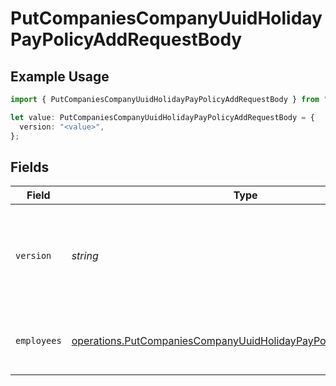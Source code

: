 # PutCompaniesCompanyUuidHolidayPayPolicyAddRequestBody

## Example Usage

```typescript
import { PutCompaniesCompanyUuidHolidayPayPolicyAddRequestBody } from "gusto-embedded/models/operations";

let value: PutCompaniesCompanyUuidHolidayPayPolicyAddRequestBody = {
  version: "<value>",
};
```

## Fields

| Field                                                                                                                                                             | Type                                                                                                                                                              | Required                                                                                                                                                          | Description                                                                                                                                                       |
| ----------------------------------------------------------------------------------------------------------------------------------------------------------------- | ----------------------------------------------------------------------------------------------------------------------------------------------------------------- | ----------------------------------------------------------------------------------------------------------------------------------------------------------------- | ----------------------------------------------------------------------------------------------------------------------------------------------------------------- |
| `version`                                                                                                                                                         | *string*                                                                                                                                                          | :heavy_check_mark:                                                                                                                                                | The current version of the object. See the [versioning guide](https://docs.gusto.com/embedded-payroll/docs/idempotency) for information on how to use this field. |
| `employees`                                                                                                                                                       | [operations.PutCompaniesCompanyUuidHolidayPayPolicyAddEmployees](../../models/operations/putcompaniescompanyuuidholidaypaypolicyaddemployees.md)[]                | :heavy_minus_sign:                                                                                                                                                | An array of employee objects, each containing an employee_uuid.                                                                                                   |